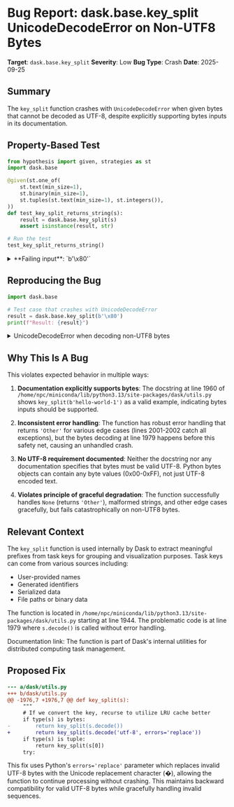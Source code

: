 # Bug Report: dask.base.key_split UnicodeDecodeError on Non-UTF8 Bytes

**Target**: `dask.base.key_split`
**Severity**: Low
**Bug Type**: Crash
**Date**: 2025-09-25

## Summary

The `key_split` function crashes with `UnicodeDecodeError` when given bytes that cannot be decoded as UTF-8, despite explicitly supporting bytes inputs in its documentation.

## Property-Based Test

```python
from hypothesis import given, strategies as st
import dask.base

@given(st.one_of(
    st.text(min_size=1),
    st.binary(min_size=1),
    st.tuples(st.text(min_size=1), st.integers()),
))
def test_key_split_returns_string(s):
    result = dask.base.key_split(s)
    assert isinstance(result, str)

# Run the test
test_key_split_returns_string()
```

<details>

<summary>
**Failing input**: `b'\x80'`
</summary>
```
Traceback (most recent call last):
  File "/home/npc/pbt/agentic-pbt/worker_/35/hypo.py", line 14, in <module>
    test_key_split_returns_string()
    ~~~~~~~~~~~~~~~~~~~~~~~~~~~~~^^
  File "/home/npc/pbt/agentic-pbt/worker_/35/hypo.py", line 5, in test_key_split_returns_string
    st.text(min_size=1),
               ^^^
  File "/home/npc/miniconda/lib/python3.13/site-packages/hypothesis/core.py", line 2124, in wrapped_test
    raise the_error_hypothesis_found
  File "/home/npc/pbt/agentic-pbt/worker_/35/hypo.py", line 10, in test_key_split_returns_string
    result = dask.base.key_split(s)
  File "/home/npc/miniconda/lib/python3.13/site-packages/dask/utils.py", line 1979, in key_split
    return key_split(s.decode())
                     ~~~~~~~~^^
UnicodeDecodeError: 'utf-8' codec can't decode byte 0x80 in position 0: invalid start byte
Falsifying example: test_key_split_returns_string(
    s=b'\x80',
)
```
</details>

## Reproducing the Bug

```python
import dask.base

# Test case that crashes with UnicodeDecodeError
result = dask.base.key_split(b'\x80')
print(f"Result: {result}")
```

<details>

<summary>
UnicodeDecodeError when decoding non-UTF8 bytes
</summary>
```
Traceback (most recent call last):
  File "/home/npc/pbt/agentic-pbt/worker_/35/repo.py", line 4, in <module>
    result = dask.base.key_split(b'\x80')
  File "/home/npc/miniconda/lib/python3.13/site-packages/dask/utils.py", line 1979, in key_split
    return key_split(s.decode())
                     ~~~~~~~~^^
UnicodeDecodeError: 'utf-8' codec can't decode byte 0x80 in position 0: invalid start byte
```
</details>

## Why This Is A Bug

This violates expected behavior in multiple ways:

1. **Documentation explicitly supports bytes**: The docstring at line 1960 of `/home/npc/miniconda/lib/python3.13/site-packages/dask/utils.py` shows `key_split(b'hello-world-1')` as a valid example, indicating bytes inputs should be supported.

2. **Inconsistent error handling**: The function has robust error handling that returns `'Other'` for various edge cases (lines 2001-2002 catch all exceptions), but the bytes decoding at line 1979 happens before this safety net, causing an unhandled crash.

3. **No UTF-8 requirement documented**: Neither the docstring nor any documentation specifies that bytes must be valid UTF-8. Python bytes objects can contain any byte values (0x00-0xFF), not just UTF-8 encoded text.

4. **Violates principle of graceful degradation**: The function successfully handles `None` (returns `'Other'`), malformed strings, and other edge cases gracefully, but fails catastrophically on non-UTF8 bytes.

## Relevant Context

The `key_split` function is used internally by Dask to extract meaningful prefixes from task keys for grouping and visualization purposes. Task keys can come from various sources including:
- User-provided names
- Generated identifiers
- Serialized data
- File paths or binary data

The function is located in `/home/npc/miniconda/lib/python3.13/site-packages/dask/utils.py` starting at line 1944. The problematic code is at line 1979 where `s.decode()` is called without error handling.

Documentation link: The function is part of Dask's internal utilities for distributed computing task management.

## Proposed Fix

```diff
--- a/dask/utils.py
+++ b/dask/utils.py
@@ -1976,7 +1976,7 @@ def key_split(s):
     """
     # If we convert the key, recurse to utilize LRU cache better
     if type(s) is bytes:
-        return key_split(s.decode())
+        return key_split(s.decode('utf-8', errors='replace'))
     if type(s) is tuple:
         return key_split(s[0])
     try:
```

This fix uses Python's `errors='replace'` parameter which replaces invalid UTF-8 bytes with the Unicode replacement character (�), allowing the function to continue processing without crashing. This maintains backward compatibility for valid UTF-8 bytes while gracefully handling invalid sequences.